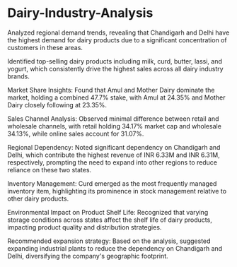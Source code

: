 # Dairy-Industry-Analysis

Analyzed regional demand trends, revealing that Chandigarh and Delhi have the highest demand for dairy products due to a significant concentration of customers in these areas.

Identified top-selling dairy products including milk, curd, butter, lassi, and yogurt, which consistently drive the highest sales across all dairy industry brands.

Market Share Insights: Found that Amul and Mother Dairy dominate the market, holding a combined 47.7% stake, with Amul at 24.35% and Mother Dairy closely following at 23.35%.

Sales Channel Analysis: Observed minimal difference between retail and wholesale channels, with retail holding 34.17% market cap and wholesale 34.13%, while online sales account for 31.07%.

Regional Dependency: Noted significant dependency on Chandigarh and Delhi, which contribute the highest revenue of INR 6.33M and INR 6.31M, respectively, prompting the need to expand into other regions to reduce 
reliance on these two states.

Inventory Management: Curd emerged as the most frequently managed inventory item, highlighting its prominence in stock management relative to other dairy products.

Environmental Impact on Product Shelf Life: Recognized that varying storage conditions across states affect the shelf life of dairy products, impacting product quality and distribution strategies.

Recommended expansion strategy: Based on the analysis, suggested expanding industrial plants to reduce the dependency on Chandigarh and Delhi, diversifying the company's geographic footprint.
